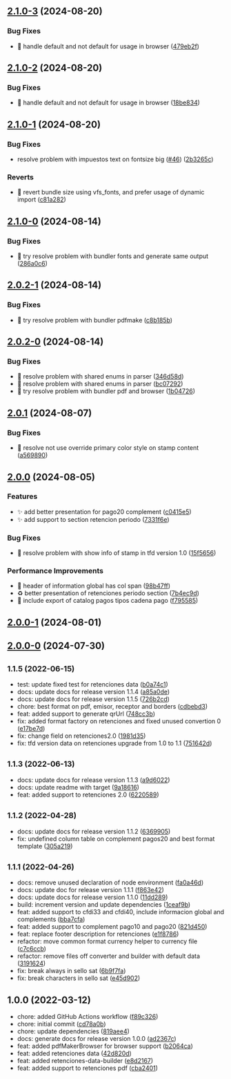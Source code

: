 ## [2.1.0-3](https://github.com/nodecfdi/cfdi-to-pdf/compare/v2.1.0-2...v2.1.0-3) (2024-08-20)

### Bug Fixes

* :construction: handle default and not default for usage in browser ([479eb2f](https://github.com/nodecfdi/cfdi-to-pdf/commit/479eb2f34943bc6d65ede93020a49df17ab8aa0a))
## [2.1.0-2](https://github.com/nodecfdi/cfdi-to-pdf/compare/v2.1.0-1...v2.1.0-2) (2024-08-20)

### Bug Fixes

* :construction: handle default and not default for usage in browser ([18be834](https://github.com/nodecfdi/cfdi-to-pdf/commit/18be834b9393afd11c1964db91d4282b5be047a4))
## [2.1.0-1](https://github.com/nodecfdi/cfdi-to-pdf/compare/v2.1.0-0...v2.1.0-1) (2024-08-20)

### Bug Fixes

* resolve problem with impuestos text on fontsize big ([#46](https://github.com/nodecfdi/cfdi-to-pdf/issues/46)) ([2b3265c](https://github.com/nodecfdi/cfdi-to-pdf/commit/2b3265cdc3c835be3b5526c8aa07264872474f13))

### Reverts

* :construction: revert bundle size using vfs_fonts, and prefer usage of dynamic import ([c81a282](https://github.com/nodecfdi/cfdi-to-pdf/commit/c81a282d840ccf0c5a9ded8169ac06bf6b9b693d))
## [2.1.0-0](https://github.com/nodecfdi/cfdi-to-pdf/compare/v2.0.2-1...v2.1.0-0) (2024-08-14)

### Bug Fixes

* :bug: try resolve problem with bundler fonts and generate same output ([286a0c6](https://github.com/nodecfdi/cfdi-to-pdf/commit/286a0c640caa5ea4a0e62ef407ad5139d678d396))
## [2.0.2-1](https://github.com/nodecfdi/cfdi-to-pdf/compare/v2.0.2-0...v2.0.2-1) (2024-08-14)

### Bug Fixes

* :bug: try resolve problem with bundler pdfmake ([c8b185b](https://github.com/nodecfdi/cfdi-to-pdf/commit/c8b185bf5fa5f87289c0b06eab1083034328e0c5))
## [2.0.2-0](https://github.com/nodecfdi/cfdi-to-pdf/compare/v2.0.1...v2.0.2-0) (2024-08-14)

### Bug Fixes

* :bug: resolve problem with shared enums in parser ([346d58d](https://github.com/nodecfdi/cfdi-to-pdf/commit/346d58d5ad1000da9924504f553e0acf80cb0664))
* :bug: resolve problem with shared enums in parser ([bc07292](https://github.com/nodecfdi/cfdi-to-pdf/commit/bc072925d8385e20a5e89c5a596523f8c1903d38))
* :bug: try resolve problem with bundler pdf and browser ([1b04726](https://github.com/nodecfdi/cfdi-to-pdf/commit/1b04726b96122cd4aa1cf10fefca0cbe621266d7))
## [2.0.1](https://github.com/nodecfdi/cfdi-to-pdf/compare/v2.0.0...v2.0.1) (2024-08-07)

### Bug Fixes

* :bug: resolve not use override primary color style on stamp content ([a569890](https://github.com/nodecfdi/cfdi-to-pdf/commit/a56989014a7aca3714826f34c974a14eceda5b35))
## [2.0.0](https://github.com/nodecfdi/cfdi-to-pdf/compare/v2.0.0-1...v2.0.0) (2024-08-05)

### Features

* :sparkles: add better presentation for pago20 complement ([c0415e5](https://github.com/nodecfdi/cfdi-to-pdf/commit/c0415e57eed69b99858e5d6193f41008055f102c))
* :sparkles: add support to section retencion periodo ([7331f6e](https://github.com/nodecfdi/cfdi-to-pdf/commit/7331f6e603b209430ed8a812f2b65248ca09fc06))

### Bug Fixes

* :bug: resolve problem with show info of stamp in tfd version 1.0 ([15f5656](https://github.com/nodecfdi/cfdi-to-pdf/commit/15f5656b3408f4ec5c989cd1cd8757bb49741dcb))

### Performance Improvements

* :construction: header of information global has col span ([98b47ff](https://github.com/nodecfdi/cfdi-to-pdf/commit/98b47ffcb6da68035f3d2d82112da97a232a50e2))
* :recycle: better presentation of retenciones periodo section ([7b4ec9d](https://github.com/nodecfdi/cfdi-to-pdf/commit/7b4ec9d6c3767a939f86ab6122296a6e0aa142bf))
* :wrench: include export of catalog pagos tipos cadena pago ([f795585](https://github.com/nodecfdi/cfdi-to-pdf/commit/f795585dd6861ec4a53e2e6226a88fed88a61739))
## [2.0.0-1](https://github.com/nodecfdi/cfdi-to-pdf/compare/v2.0.0-0...v2.0.0-1) (2024-08-01)
## [2.0.0-0](https://github.com/nodecfdi/cfdi-to-pdf/compare/v1.6.0...v2.0.0-0) (2024-07-30)
## <small>1.1.5 (2022-06-15)</small>

* test: update fixed test for retenciones data ([b0a74c1](https://github.com/nodecfdi/cfdi-to-pdf/commit/b0a74c1))
* docs: update docs for release version 1.1.4 ([a85a0de](https://github.com/nodecfdi/cfdi-to-pdf/commit/a85a0de))
* docs: update docs for release version 1.1.5 ([726b2cd](https://github.com/nodecfdi/cfdi-to-pdf/commit/726b2cd))
* chore: best format on pdf, emisor, receptor and borders ([cdbebd3](https://github.com/nodecfdi/cfdi-to-pdf/commit/cdbebd3))
* feat: added support to generate qrUrl ([748cc3b](https://github.com/nodecfdi/cfdi-to-pdf/commit/748cc3b))
* fix: added format factory on retenciones and fixed unused convertion 0 ([e17be7d](https://github.com/nodecfdi/cfdi-to-pdf/commit/e17be7d))
* fix: change field on retenciones2.0 ([1981d35](https://github.com/nodecfdi/cfdi-to-pdf/commit/1981d35))
* fix: tfd version data on retenciones upgrade from 1.0 to 1.1 ([751642d](https://github.com/nodecfdi/cfdi-to-pdf/commit/751642d))



## <small>1.1.3 (2022-06-13)</small>

* docs: update docs for release version 1.1.3 ([a9d6022](https://github.com/nodecfdi/cfdi-to-pdf/commit/a9d6022))
* docs: update readme with target ([9a18616](https://github.com/nodecfdi/cfdi-to-pdf/commit/9a18616))
* feat: added support to retenciones 2.0 ([6220589](https://github.com/nodecfdi/cfdi-to-pdf/commit/6220589))



## <small>1.1.2 (2022-04-28)</small>

* docs: update docs for release version 1.1.2 ([6369905](https://github.com/nodecfdi/cfdi-to-pdf/commit/6369905))
* fix: undefined column table on complement pagos20 and best format template ([305a219](https://github.com/nodecfdi/cfdi-to-pdf/commit/305a219))



## <small>1.1.1 (2022-04-26)</small>

* docs: remove unused declaration of node environment ([fa0a46d](https://github.com/nodecfdi/cfdi-to-pdf/commit/fa0a46d))
* docs: update doc for release version 1.1.1 ([f863e42](https://github.com/nodecfdi/cfdi-to-pdf/commit/f863e42))
* docs: update docs for release version 1.1.0 ([11dd289](https://github.com/nodecfdi/cfdi-to-pdf/commit/11dd289))
* build: increment version and update dependencies ([1ceaf9b](https://github.com/nodecfdi/cfdi-to-pdf/commit/1ceaf9b))
* feat: added support to cfdi33 and cfdi40, include informacion global and complements ([bba7cfa](https://github.com/nodecfdi/cfdi-to-pdf/commit/bba7cfa))
* feat: added support to complement pago10 and pago20 ([821d450](https://github.com/nodecfdi/cfdi-to-pdf/commit/821d450))
* feat: replace footer description for retenciones ([e1f8786](https://github.com/nodecfdi/cfdi-to-pdf/commit/e1f8786))
* refactor: move common format currency helper to currency file ([c7c6ccb](https://github.com/nodecfdi/cfdi-to-pdf/commit/c7c6ccb))
* refactor: remove files off converter and builder with default data ([3191624](https://github.com/nodecfdi/cfdi-to-pdf/commit/3191624))
* fix: break always in sello sat ([6b9f7fa](https://github.com/nodecfdi/cfdi-to-pdf/commit/6b9f7fa))
* fix: break characters in sello sat ([e45d902](https://github.com/nodecfdi/cfdi-to-pdf/commit/e45d902))



## 1.0.0 (2022-03-12)

* chore: added GitHub Actions workflow ([f89c326](https://github.com/nodecfdi/cfdi-to-pdf/commit/f89c326))
* chore: initial commit ([cd78a0b](https://github.com/nodecfdi/cfdi-to-pdf/commit/cd78a0b))
* chore: update dependencies ([819aee4](https://github.com/nodecfdi/cfdi-to-pdf/commit/819aee4))
* docs: generate docs for release version 1.0.0 ([ad2367c](https://github.com/nodecfdi/cfdi-to-pdf/commit/ad2367c))
* feat: added pdfMakerBrowser for browser support ([b2064ca](https://github.com/nodecfdi/cfdi-to-pdf/commit/b2064ca))
* feat: added retenciones data ([42d820d](https://github.com/nodecfdi/cfdi-to-pdf/commit/42d820d))
* feat: added retenciones-data-builder ([e8d2167](https://github.com/nodecfdi/cfdi-to-pdf/commit/e8d2167))
* feat: added support to retenciones pdf ([cba2401](https://github.com/nodecfdi/cfdi-to-pdf/commit/cba2401))



